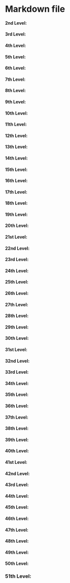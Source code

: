 ﻿# Markdown file


#### 2nd Level: 

#### 3rd Level: 

#### 4th Level: 

#### 5th Level:  

#### 6th Level: 

#### 7th Level: 

#### 8th Level:  

#### 9th Level: 

#### 10th Level:  

#### 11th Level:  

#### 12th Level: 

#### 13th Level:  

#### 14th Level:  

#### 15th Level:  

#### 16th Level: 

#### 17th Level:     

#### 18th Level:

#### 19th Level:

#### 20th Level: 

#### 21st Level: 

#### 22nd Level: 

#### 23rd Level: 

#### 24th Level: 

#### 25th Level: 

#### 26th Level: 

#### 27th Level: 

#### 28th Level:  

#### 29th Level:  

#### 30th Level: 

#### 31st Level: 

#### 32nd Level:  

#### 33rd Level:  

#### 34th Level: 

#### 35th Level:  

#### 36th Level:  

#### 37th Level:  

#### 38th Level:  

#### 39th Level:  

#### 40th Level:  

#### 41st Level: 

#### 42nd Level: 

#### 43rd Level:  

#### 44th Level:  

#### 45th Level:  

#### 46th Level: 

#### 47th Level: 

#### 48th Level:  

#### 49th Level:  

#### 50th Level:  

### 51th Level:  
